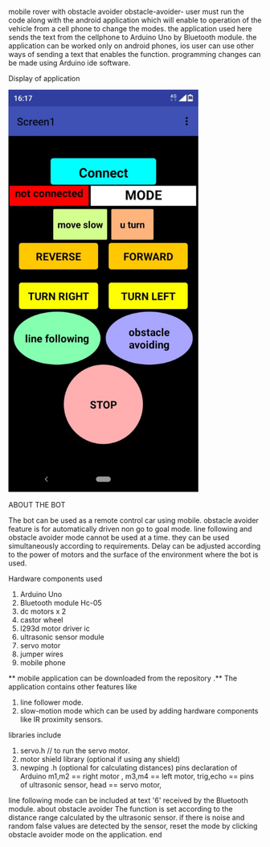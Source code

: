 mobile rover with obstacle avoider obstacle-avoider-
user must run the code along with the android application which will enable to operation of the vehicle from a cell phone to change the modes.
the application used here sends the text from the cellphone to Arduino Uno by Bluetooth module.
the application can be worked only on android phones, ios user can use other ways of sending a text that enables the function.
programming changes can be made using Arduino ide software.

Display of application 

<img src="images/WhatsApp%20Image%202020-08-27%20at%2014.48.32.jpeg" height="800">

ABOUT THE BOT

The bot can be used as a remote control car using mobile.
obstacle avoider feature is for automatically driven non go to goal mode.
line following and obstacle avoider mode cannot be used at a time. 
they can be used simultaneously according to requirements.
Delay can be adjusted according to the power of motors and the surface of the environment where the bot is used.

Hardware components used

1. Arduino Uno
2. Bluetooth module Hc-05
3. dc motors x 2
4. castor wheel 
5. l293d motor driver ic 
6. ultrasonic sensor module
7. servo motor 
8. jumper wires
9. mobile phone 

** mobile application can be downloaded from the repository .**
The application contains other features like 
1. line follower mode.
2. slow-motion mode 
which can be used by adding hardware components like IR proximity sensors.

 libraries include
 
1. servo.h // to run the servo motor.
2. motor shield library (optional if using any shield)
3. newping .h (optional for calculating distances)
 pins declaration of Arduino
m1,m2     == right motor ,
m3,m4     == left motor,
trig,echo == pins of ultrasonic sensor,
head      == servo motor,

line following mode can be included at text '6' received by the Bluetooth module.
 about obstacle avoider
The function is set according to the distance range calculated by the ultrasonic sensor.
if there is noise and random false values are detected by the sensor, reset the mode by clicking obstacle avoider mode on the application. 
end


